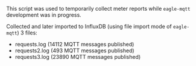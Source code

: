 This script was used to temporarily collect meter reports while `eagle-mqtt` development was in progress.

Collected and later imported to InfluxDB (using file import mode of `eagle-mqtt`) 3 files:

- requests.log (14112 MQTT messages published)
- requests2.log (493 MQTT messages published)
- requests3.log (23890 MQTT messages published)
